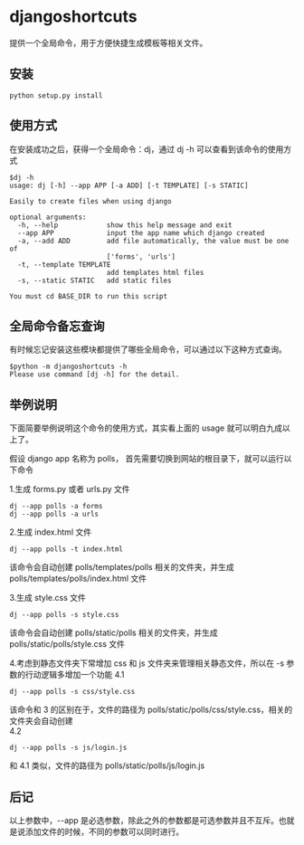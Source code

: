 # djangoshortcuts

提供一个全局命令，用于方便快捷生成模板等相关文件。  

## 安装
```
python setup.py install
```

## 使用方式

在安装成功之后，获得一个全局命令：dj，通过 dj -h 可以查看到该命令的使用方式  
```
$dj -h
usage: dj [-h] --app APP [-a ADD] [-t TEMPLATE] [-s STATIC]

Easily to create files when using django

optional arguments:
  -h, --help            show this help message and exit
  --app APP             input the app name which django created
  -a, --add ADD         add file automatically, the value must be one of
                        ['forms', 'urls']
  -t, --template TEMPLATE
                        add templates html files
  -s, --static STATIC   add static files

You must cd BASE_DIR to run this script
```

## 全局命令备忘查询

有时候忘记安装这些模块都提供了哪些全局命令，可以通过以下这种方式查询。  
```
$python -m djangoshortcuts -h
Please use command [dj -h] for the detail.
```

## 举例说明

下面简要举例说明这个命令的使用方式，其实看上面的 usage 就可以明白九成以上了。  

假设 django app 名称为 polls， 首先需要切换到网站的根目录下，就可以运行以下命令   

1.生成 forms.py 或者 urls.py 文件
```
dj --app polls -a forms
dj --app polls -a urls
```

2.生成 index.html 文件
```
dj --app polls -t index.html
```
该命令会自动创建 polls/templates/polls 相关的文件夹，并生成 polls/templates/polls/index.html 文件  

3.生成 style.css 文件  
```
dj --app polls -s style.css
```
该命令会自动创建 polls/static/polls 相关的文件夹，并生成 polls/static/polls/style.css 文件 

4.考虑到静态文件夹下常增加 css 和 js 文件夹来管理相关静态文件，所以在 -s 参数的行动逻辑多增加一个功能
4.1
```
dj --app polls -s css/style.css
```
该命令和 3 的区别在于，文件的路径为 polls/static/polls/css/style.css，相关的文件夹会自动创建  
4.2
```
dj --app polls -s js/login.js
```
和 4.1 类似，文件的路径为 polls/static/polls/js/login.js  

## 后记
以上参数中，--app 是必选参数，除此之外的参数都是可选参数并且不互斥。也就是说添加文件的时候，不同的参数可以同时进行。
